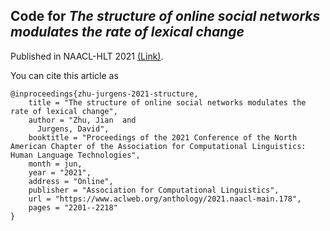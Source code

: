 ## Code for *The structure of online social networks modulates the rate of lexical change*
Published in NAACL-HLT 2021 [(Link)](https://aclanthology.org/2021.naacl-main.178/). 




You can cite this article as
```
@inproceedings{zhu-jurgens-2021-structure,
    title = "The structure of online social networks modulates the rate of lexical change",
    author = "Zhu, Jian  and
      Jurgens, David",
    booktitle = "Proceedings of the 2021 Conference of the North American Chapter of the Association for Computational Linguistics: Human Language Technologies",
    month = jun,
    year = "2021",
    address = "Online",
    publisher = "Association for Computational Linguistics",
    url = "https://www.aclweb.org/anthology/2021.naacl-main.178",
    pages = "2201--2218"
}
```
